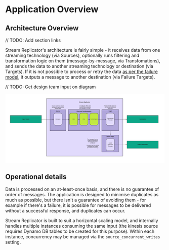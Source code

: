 # Application Overview

## Architecture Overview

// TODO: Add section links

Stream Replicator's architecture is fairly simple - it receives data from one streaming technology (via Sources), optionally runs filtering and transformation logic on them (message-by-message, via Transfomations), and sends the data to another streaming technology or destination (via Targets). If it is not possible to process or retry the data [as per the failure model](./failure-model.md), it outputs a message to another destination (via Failure Targets).

// TODO: Get design team input on diagram

![draft_architecture](../assets/draft_sr_architecture.jpg)

## Operational details

Data is processed on an at-least-once basis, and there is no guarantee of order of messages. The application is designed to minimise duplicates as much as possible, but there isn't a guarantee of avoiding them - for example if there's a failure, it is possible for messages to be delivered without a successful response, and duplicates can occur. 

Stream Replicator is built to suit a horizontal scaling model, and internally handles multiple instances consuming the same input (the kinesis source requires Dynamo DB tables to be created for this purpose). Within each instance, concurrency may be managed via the `source_concurrent_writes` setting.